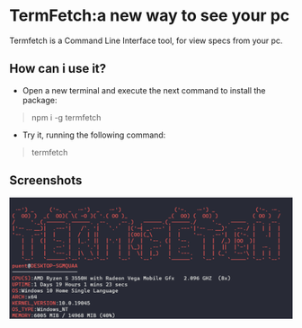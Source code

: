 # **TermFetch:a new way to see your pc**
Termfetch is a Command Line Interface tool, for view specs from your pc.

## **How can i use it?**
* Open a new terminal and execute the next command to install the package:
> npm i -g termfetch

* Try it, running the following command:
> termfetch

## **Screenshots**
![termfetch](./public/termfetch.png)
